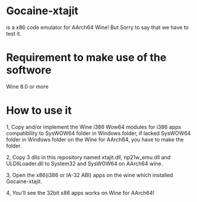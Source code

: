 # Gocaine-xtajit
is a x86 code emulator for AArch64 Wine! But Sorry to say that we have to test it.

# Requirement to make use of the softwore
Wine 8.0 or more

# How to use it
1, Copy and/or implement the Wine i386 Wow64 modules for i386 apps compatibility to SysWOW64 folder in Windows folder,  if lacked SysWOW64 folder in Windows folder on the Wine for AArch64, you have to make the folder.

2, Copy 3 dlls in this repository named xtajit.dll, np21w_emu.dll and ULDllLoader.dll to System32 and SysWOW64 on AArch64 wine.

3, Open the x86(i386 or IA-32 ABI) apps on the wine which installed Gocaine-xtajit.

4, You'll see the 32bit x86 apps works on Wine for AArch64!
